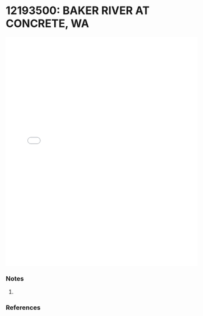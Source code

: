 # 12193500: BAKER RIVER AT CONCRETE, WA

<iframe src="/_static/stations/12193500_fdc.html" width="100%" height="600" frameborder="0"></iframe>

### Notes
1. 

### References

